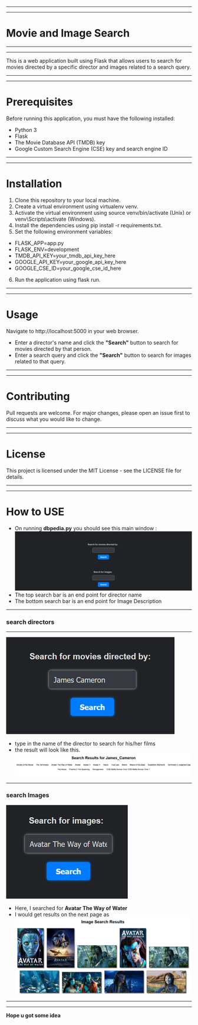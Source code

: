- --
- --
# Movie and Image Search
- --
- --
This is a web application built using Flask that allows users to search for movies directed by a specific director and images related to a search query.
- --
- --
# Prerequisites
Before running this application, you must have the following installed:

* Python 3
* Flask
* The Movie Database API (TMDB) key
* Google Custom Search Engine (CSE) key and search engine ID
- --
- --
# Installation
1. Clone this repository to your local machine.
2. Create a virtual environment using virtualenv venv. 
3. Activate the virtual environment using source venv/bin/activate (Unix) or venv\Scripts\activate (Windows). 
4. Install the dependencies using pip install -r requirements.txt. 
5. Set the following environment variables:
* FLASK_APP=app.py 
* FLASK_ENV=development 
* TMDB_API_KEY=your_tmdb_api_key_here 
* GOOGLE_API_KEY=your_google_api_key_here 
* GOOGLE_CSE_ID=your_google_cse_id_here
6. Run the application using flask run.
- --
- --
# Usage
Navigate to http://localhost:5000 in your web browser.
- Enter a director's name and click the **"Search"** button to search for movies directed by that person.
- Enter a search query and click the **"Search"** button to search for images related to that query.
- --
- --
# Contributing

Pull requests are welcome. For major changes, please open an issue first to discuss what you would like to change.
- --
- --
# License
This project is licensed under the MIT License - see the LICENSE file for details.
- ---
- --
# How to USE

- On running **dbpedia.py** you should see this main window :
![img.png](img.png)
- The top search bar is an end point for director name
- The bottom search bar is an end point for Image Description
- --
### search directors
- --
![img_1.png](img_1.png)
- type in the name of the director to search for his/her films
- the result will look like this.
![img_2.png](img_2.png)
- ---
### search Images
![img_3.png](img_3.png)
- Here, I searched for **Avatar The Way of Water**
- I would get results on the next page as
![img_4.png](img_4.png)
- ---
-- ---
**Hope u got some idea**
